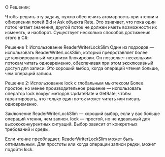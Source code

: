 ﻿О Решении:

Чтобы решить эту задачу, нужно обеспечить атомарность при чтении и обновлении полей Bid и Ask объекта Rate.
Это означает, что пока один поток читает значения, другой поток не должен иметь возможности их изменять, и наоборот.
Существует несколько способов достижения этого в C#:


Решение 1: Использование ReaderWriterLockSlim
Один из подходов — использовать ReaderWriterLockSlim, который предоставляет более детализированный механизм блокировки.
Он позволяет нескольким потокам читать одновременно, обеспечивая при этом эксклюзивный доступ для записи.
Это хороший выбор, когда операций чтения больше, чем операций записи.


Решение 2: Использование lock с глобальным мьютексом
Более простое, но менее производительное решение — использовать оператор
lock вокруг методов UpdateRate и GetRate, чтобы гарантировать, что только один поток может читать или писать одновременно.

Заключение
ReaderWriterLockSlim — хороший выбор, если у вас больше операций чтения, чем записи.
lock — простой, но не идеальный для высококонкурентных ситуаций.
Выбор зависит от конкретных требований и среды.

Если чтение преобладает, ReaderWriterLockSlim может быть оптимальным.
Для простоты или когда операции записи редки, может подойти lock.
